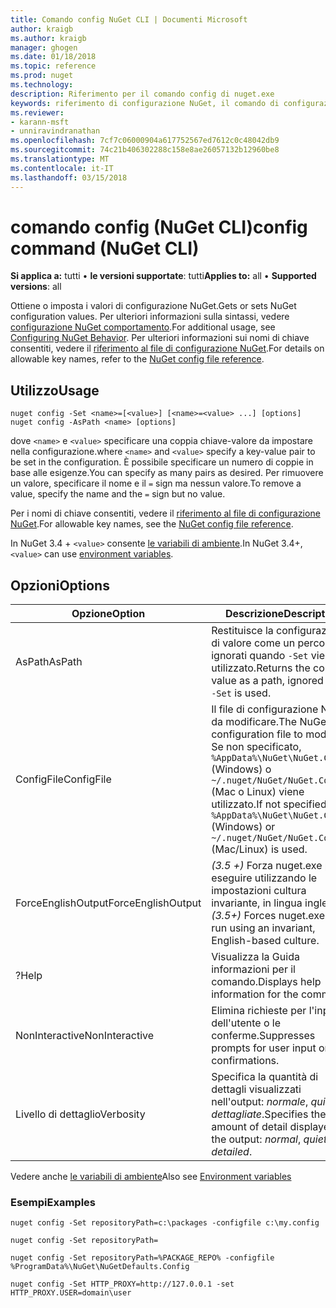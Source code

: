 ```yaml
---
title: Comando config NuGet CLI | Documenti Microsoft
author: kraigb
ms.author: kraigb
manager: ghogen
ms.date: 01/18/2018
ms.topic: reference
ms.prod: nuget
ms.technology: 
description: Riferimento per il comando config di nuget.exe
keywords: riferimento di configurazione NuGet, il comando di configurazione
ms.reviewer:
- karann-msft
- unniravindranathan
ms.openlocfilehash: 7cf7c06000904a617752567ed7612c0c48042db9
ms.sourcegitcommit: 74c21b406302288c158e8ae26057132b12960be8
ms.translationtype: MT
ms.contentlocale: it-IT
ms.lasthandoff: 03/15/2018
---
```

# <a name="config-command-nuget-cli"></a><span data-ttu-id="85c1f-104">comando config (NuGet CLI)</span><span class="sxs-lookup"><span data-stu-id="85c1f-104">config command (NuGet CLI)</span></span>

<span data-ttu-id="85c1f-105">**Si applica a:** tutti &bullet; **le versioni supportate**: tutti</span><span class="sxs-lookup"><span data-stu-id="85c1f-105">**Applies to:** all &bullet; **Supported versions**: all</span></span>

<span data-ttu-id="85c1f-106">Ottiene o imposta i valori di configurazione NuGet.</span><span class="sxs-lookup"><span data-stu-id="85c1f-106">Gets or sets NuGet configuration values.</span></span> <span data-ttu-id="85c1f-107">Per ulteriori informazioni sulla sintassi, vedere [configurazione NuGet comportamento](../consume-packages/configuring-nuget-behavior.md).</span><span class="sxs-lookup"><span data-stu-id="85c1f-107">For additional usage, see [Configuring NuGet Behavior](../consume-packages/configuring-nuget-behavior.md).</span></span> <span data-ttu-id="85c1f-108">Per ulteriori informazioni sui nomi di chiave consentiti, vedere il [riferimento al file di configurazione NuGet](../reference/nuget-config-file.md).</span><span class="sxs-lookup"><span data-stu-id="85c1f-108">For details on allowable key names, refer to the [NuGet config file reference](../reference/nuget-config-file.md).</span></span>

## <a name="usage"></a><span data-ttu-id="85c1f-109">Utilizzo</span><span class="sxs-lookup"><span data-stu-id="85c1f-109">Usage</span></span>

```cli
nuget config -Set <name>=[<value>] [<name>=<value> ...] [options]
nuget config -AsPath <name> [options]
```

<span data-ttu-id="85c1f-110">dove `<name>` e `<value>` specificare una coppia chiave-valore da impostare nella configurazione.</span><span class="sxs-lookup"><span data-stu-id="85c1f-110">where `<name>` and `<value>` specify a key-value pair to be set in the configuration.</span></span> <span data-ttu-id="85c1f-111">È possibile specificare un numero di coppie in base alle esigenze.</span><span class="sxs-lookup"><span data-stu-id="85c1f-111">You can specify as many pairs as desired.</span></span> <span data-ttu-id="85c1f-112">Per rimuovere un valore, specificare il nome e il `=` sign ma nessun valore.</span><span class="sxs-lookup"><span data-stu-id="85c1f-112">To remove a value, specify the name and the `=` sign but no value.</span></span>

<span data-ttu-id="85c1f-113">Per i nomi di chiave consentiti, vedere il [riferimento al file di configurazione NuGet](../reference/nuget-config-file.md).</span><span class="sxs-lookup"><span data-stu-id="85c1f-113">For allowable key names, see the [NuGet config file reference](../reference/nuget-config-file.md).</span></span>

<span data-ttu-id="85c1f-114">In NuGet 3.4 + `<value>` consente [le variabili di ambiente](cli-ref-environment-variables.md).</span><span class="sxs-lookup"><span data-stu-id="85c1f-114">In NuGet 3.4+, `<value>` can use [environment variables](cli-ref-environment-variables.md).</span></span>

## <a name="options"></a><span data-ttu-id="85c1f-115">Opzioni</span><span class="sxs-lookup"><span data-stu-id="85c1f-115">Options</span></span>

| <span data-ttu-id="85c1f-116">Opzione</span><span class="sxs-lookup"><span data-stu-id="85c1f-116">Option</span></span> | <span data-ttu-id="85c1f-117">Descrizione</span><span class="sxs-lookup"><span data-stu-id="85c1f-117">Description</span></span> |
| --- | --- |
| <span data-ttu-id="85c1f-118">AsPath</span><span class="sxs-lookup"><span data-stu-id="85c1f-118">AsPath</span></span> | <span data-ttu-id="85c1f-119">Restituisce la configurazione di valore come un percorso, ignorati quando `-Set` viene utilizzato.</span><span class="sxs-lookup"><span data-stu-id="85c1f-119">Returns the config value as a path, ignored when `-Set` is used.</span></span> |
| <span data-ttu-id="85c1f-120">ConfigFile</span><span class="sxs-lookup"><span data-stu-id="85c1f-120">ConfigFile</span></span> | <span data-ttu-id="85c1f-121">Il file di configurazione NuGet da modificare.</span><span class="sxs-lookup"><span data-stu-id="85c1f-121">The NuGet configuration file to modify.</span></span> <span data-ttu-id="85c1f-122">Se non specificato, `%AppData%\NuGet\NuGet.Config` (Windows) o `~/.nuget/NuGet/NuGet.Config` (Mac o Linux) viene utilizzato.</span><span class="sxs-lookup"><span data-stu-id="85c1f-122">If not specified, `%AppData%\NuGet\NuGet.Config` (Windows) or `~/.nuget/NuGet/NuGet.Config` (Mac/Linux) is used.</span></span>|
| <span data-ttu-id="85c1f-123">ForceEnglishOutput</span><span class="sxs-lookup"><span data-stu-id="85c1f-123">ForceEnglishOutput</span></span> | <span data-ttu-id="85c1f-124">*(3.5 +)*  Forza nuget.exe per eseguire utilizzando le impostazioni cultura invariante, in lingua inglese.</span><span class="sxs-lookup"><span data-stu-id="85c1f-124">*(3.5+)* Forces nuget.exe to run using an invariant, English-based culture.</span></span> |
| <span data-ttu-id="85c1f-125">?</span><span class="sxs-lookup"><span data-stu-id="85c1f-125">Help</span></span> | <span data-ttu-id="85c1f-126">Visualizza la Guida informazioni per il comando.</span><span class="sxs-lookup"><span data-stu-id="85c1f-126">Displays help information for the command.</span></span> |
| <span data-ttu-id="85c1f-127">NonInteractive</span><span class="sxs-lookup"><span data-stu-id="85c1f-127">NonInteractive</span></span> | <span data-ttu-id="85c1f-128">Elimina richieste per l'input dell'utente o le conferme.</span><span class="sxs-lookup"><span data-stu-id="85c1f-128">Suppresses prompts for user input or confirmations.</span></span> |
| <span data-ttu-id="85c1f-129">Livello di dettaglio</span><span class="sxs-lookup"><span data-stu-id="85c1f-129">Verbosity</span></span> | <span data-ttu-id="85c1f-130">Specifica la quantità di dettagli visualizzati nell'output: *normale*, *quiet*, *dettagliate*.</span><span class="sxs-lookup"><span data-stu-id="85c1f-130">Specifies the amount of detail displayed in the output: *normal*, *quiet*, *detailed*.</span></span> |

<span data-ttu-id="85c1f-131">Vedere anche [le variabili di ambiente](cli-ref-environment-variables.md)</span><span class="sxs-lookup"><span data-stu-id="85c1f-131">Also see [Environment variables](cli-ref-environment-variables.md)</span></span>

### <a name="examples"></a><span data-ttu-id="85c1f-132">Esempi</span><span class="sxs-lookup"><span data-stu-id="85c1f-132">Examples</span></span>

```cli
nuget config -Set repositoryPath=c:\packages -configfile c:\my.config

nuget config -Set repositoryPath=

nuget config -Set repositoryPath=%PACKAGE_REPO% -configfile %ProgramData%\NuGet\NuGetDefaults.Config

nuget config -Set HTTP_PROXY=http://127.0.0.1 -set HTTP_PROXY.USER=domain\user
```
